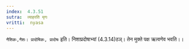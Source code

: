 ```yaml
---
index:  4.3.51
sutra:  व्याहरति मृगः
vritti:  nyasa
---
```


`नैशिकः,नैशः। प्रादोषिकः, प्रादोषः` इति। निशाप्रदोषाभ्यां (4.3.14)ठञ्। तेन मुक्ते पक्ष ऋत्वणेव भवति।।

